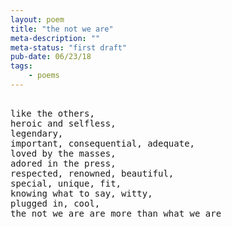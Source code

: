 ```yaml
---
layout: poem
title: "the not we are"
meta-description: ""
meta-status: "first draft"
pub-date: 06/23/18
tags: 
    - poems
---
```

<pre class="stanza">

like the others, 
heroic and selfless, 
legendary, 
important, consequential, adequate,
loved by the masses,
adored in the press, 
respected, renowned, beautiful,
special, unique, fit,
knowing what to say, witty,
plugged in, cool,
the not we are are more than what we are

</pre>







